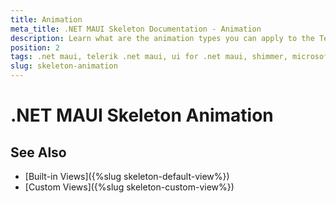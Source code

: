 ```yaml
---
title: Animation
meta_title: .NET MAUI Skeleton Documentation - Animation
description: Learn what are the animation types you can apply to the Telerik .NET MAUI Skeleton control when the content is loading.
position: 2
tags: .net maui, telerik .net maui, ui for .net maui, shimmer, microsoft .net maui
slug: skeleton-animation
---
```


# .NET MAUI Skeleton Animation


## See Also

- [Built-in Views]({%slug skeleton-default-view%})
- [Custom Views]({%slug skeleton-custom-view%}) 
